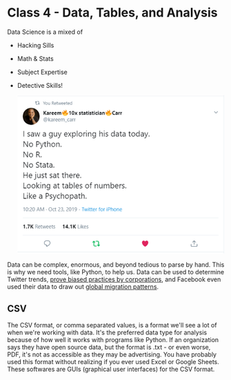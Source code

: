 # Class 4 - Data, Tables, and Analysis

Data Science is a mixed of

- Hacking Sills

- Math & Stats

- Subject Expertise

- Detective Skills!

  ![funny tweet](./Media/Capture.PNG)

Data can be complex, enormous, and beyond tedious to parse by hand. This is why we need tools, like Python, to help us. Data can be used to determine Twitter trends, [prove biased practices by corporations](https://www.propublica.org/article/minority-neighborhoods-higher-car-insurance-premiums-white-areas-same-risk), and Facebook even used their data to draw out [global migration patterns](https://www.facebook.com/notes/10158928002728415/).

## CSV

The CSV format, or comma separated values, is a format we'll see a lot of when we're working with data. It's the preferred data type for analysis because of how well it works with programs like Python. If an organization says they have open source data, but the format is .txt - or even worse, PDF, it's not as accessible as they may be advertising. You have probably used this format without realizing if you ever used Excel or Google Sheets. These softwares are GUIs (graphical user interfaces) for the CSV format. 